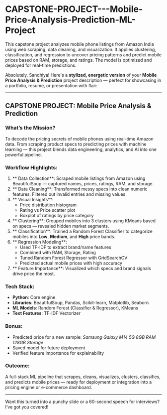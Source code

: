 # CAPSTONE-PROJECT---Mobile-Price-Analysis-Prediction-ML-Project
This capstone project analyzes mobile phone listings from Amazon India using web scraping, data cleaning, and visualization. It applies clustering, classification, and regression to uncover pricing patterns and predict mobile prices based on RAM, storage, and ratings. The model is optimized and deployed for real-time predictions.

Absolutely, Sandhiya! Here's a **stylized, energetic version** of your **Mobile Price Analysis & Prediction** project description — perfect for showcasing in a portfolio, resume, or presentation with flair:

---

##  CAPSTONE PROJECT: Mobile Price Analysis & Prediction

###  What’s the Mission?
To decode the pricing secrets of mobile phones using real-time Amazon data. From scraping product specs to predicting prices with machine learning — this project blends data engineering, analytics, and AI into one powerful pipeline.

###  Workflow Highlights:
1. ** Data Collection**: Scraped mobile listings from Amazon using BeautifulSoup — captured names, prices, ratings, RAM, and storage.
2. ** Data Cleaning**: Transformed messy specs into clean numeric features. Filtered out invalid entries and missing values.
3. ** Visual Insights**:
   - Price distribution histogram
   - Rating vs Price scatter plot
   - Boxplot of ratings by price category
4. ** Clustering**: Grouped mobiles into 3 clusters using KMeans based on specs — revealed hidden market segments.
5. ** Classification**: Trained a Random Forest Classifier to categorize mobiles into **Low**, **Medium**, and **High** price bands.
6. ** Regression Modeling**:
   - Used TF-IDF to extract brand/name features
   - Combined with RAM, Storage, Rating
   - Tuned Random Forest Regressor with GridSearchCV
   - Predicted actual mobile prices with high accuracy
7. ** Feature Importance**: Visualized which specs and brand signals drive price the most.

###  Tech Stack:
- **Python**: Core engine
- **Libraries**: BeautifulSoup, Pandas, Scikit-learn, Matplotlib, Seaborn
- **ML Models**: Random Forest (Classifier & Regressor), KMeans
- **Text Features**: TF-IDF Vectorizer

###  Bonus:
- Predicted price for a new sample: *Samsung Galaxy M14 5G 8GB RAM 128GB Storage*
- Saved model for future deployment
- Verified feature importance for explainability

###  Outcome:
A full-stack ML pipeline that scrapes, cleans, visualizes, clusters, classifies, and predicts mobile prices — ready for deployment or integration into a pricing engine or e-commerce dashboard.

---

Want this turned into a punchy slide or a 60-second speech for interviews? I’ve got you covered!
